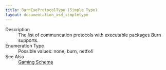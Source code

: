 ```yaml
---
title: BurnExeProtocolType (Simple Type)
layout: documentation_xsd_simpletype
---
```

<dl>
  <dt>Description</dt>
  <dd>The list of communcation protocols with executable packages Burn supports.           </dd>
  <dt>Enumeration Type</dt>
  <dd>Possible values: none, burn, netfx4</dd>
  <dt>See Also</dt>
  <dd>
    <a href="../">Gaming Schema</a>
  </dd>
</dl>
